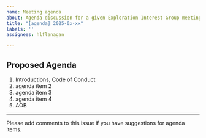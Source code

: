 ```yaml
---
name: Meeting agenda
about: Agenda discussion for a given Exploration Interest Group meeting
title: "[agenda] 2025-0x-xx"
labels: ''
assignees: hlflanagan

---
```


## Proposed Agenda

1. Introductions, Code of Conduct
1. agenda item 2
1. agenda item 3
1. agenda item 4
1. AOB

---

Please add comments to this issue if you have suggestions for agenda items.
